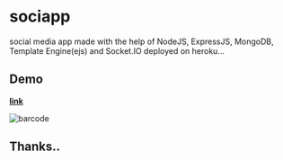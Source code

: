 # sociapp
social media app made with the help of NodeJS, ExpressJS, MongoDB, Template Engine(ejs) and Socket.IO deployed on heroku... 

## Demo 
**[link](https://bit.ly/3wA4Hqe)**

![barcode](https://github.com/ntstet/sociapp/blob/main/public/images/barcode.png/)

## Thanks..
